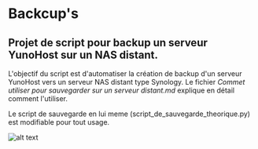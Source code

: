 # Backcup's
## Projet de script pour backup un serveur YunoHost sur un NAS distant.

L'objectif du script est d'automatiser la création de backup d'un serveur YunoHost vers un serveur NAS distant type Synology.
Le fichier *Commet utiliser pour sauvegarder sur un serveur distant.md* explique en détail comment l'utiliser.

Le script de sauvegarde en lui meme (script_de_sauvegarde_theorique.py) est modifiable pour tout usage.

![alt text](https://raw.githubusercontent.com/MrCarambole/Backcup-s/main/logo%20backcup's.png)

